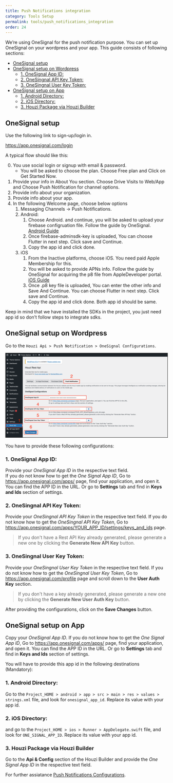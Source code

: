 ```yaml
---
title: Push Notifications integration
category: Tools Setup
permalink: tools/push_notifications_integration
order: 24
---
```


We’re using OneSignal for the push notification purpose. You can set up OneSignal on your wordpress and your app. This guide consists of following sections:

- [OneSignal setup](#onesignal-setup)
- [OneSignal setup on Wordpress](#onesignal-setup-on-wordpress)
  - [1. OneSignal App ID:](#1-onesignal-app-id)
  - [2. OneSingnal API Key Token:](#2-onesingnal-api-key-token)
  - [3. OneSingnal User Key Token:](#3-onesingnal-user-key-token)
- [OneSignal setup on App](#onesignal-setup-on-app)
  - [1. Android Directory:](#1-android-directory)
  - [2. iOS Directory:](#2-ios-directory)
  - [3. Houzi Package via Houzi Builder](#3-houzi-package-via-houzi-builder)

## OneSignal setup

Use the following link to sign-up/login in.

https://app.onesignal.com/login

A typical flow should like this:

0. You use social login or signup with email & password.
   - You will be asked to choose the plan. Choose Free plan and Click on Get Started Now.
1. Provide your info in About You section. Choose Drive Visits to Web/App and Choose Push Notification for channel options.
2. Provide info about your organization.
3. Provide info about your app.
4. In the following Welcome page, choose below options
   1. Messaging Channels -> Push Notifications.
   2. Android:
      1. Choose Android. and continue, you will be asked to upload your firebase configruation file. Follow the guide by OneSignal. [Android Guide](https://documentation.onesignal.com/docs/android-firebase-credentials)
      2. Once firebase-adminsdk-key is uploaded, You can choose Flutter in next step. Click save and Continue.
      3. Copy the app id and click done.
   3. iOS
      1. From the Inactive platforms, choose iOS. You need paid Apple Membership for this.
      2. You will be asked to provide APNs info. Follow the guide by OneSignal for acquiring the p8 file from AppleDeveloper portal. [iOS Guide](https://documentation.onesignal.com/docs/ios-p8-token-based-connection-to-apns)
      3. Once .p8 key file is uploaded, You can enter the other info and Save And Continue. You can choose Flutter in next step. Click save and Continue.
      4. Copy the app id and click done. Both app id should be same.

Keep in mind that we have installed the SDKs in the project, you just need app id so don’t follow steps to integrate sdks.

## OneSignal setup on Wordpress

Go to the `Houzi Api > Push Notification > OneSignal Configurations`.

<img src="../../images/one-signal-wordpress-config.png" alt="one-signal-wordpress-config" title="one-signal-wordpress-config" border="1px solid"/>  

You have to provide these following configurations:

### 1. OneSignal App ID:

Provide your *OneSignal App ID* in the respective text field.<br/>If you do not know how to get the *One Signal App ID*, Go to https://app.onesignal.com/apps/ page, find your application, and open it. You can find the APP ID in the URL.
Or go to **Settings** tab and find in **Keys and Ids** section of settings.

### 2. OneSingnal API Key Token:

Provide your *OneSingnal API Key Token* in the respective text field. If you do not know how to get the *OneSingnal API Key Token*, Go to https://app.onesignal.com/apps/YOUR_APP_ID/settings/keys_and_ids page.

> If you don't have a Rest API Key already generated, please generate a new one by clicking the **Generate New API Key** button.


### 3. OneSingnal User Key Token:

Provide your *OneSingnal User Key Token* in the respective text field. If you do not know how to get the *OneSingnal User Key Token*, Go to https://app.onesignal.com/profile page and scroll down to the **User Auth Key** section.

> If you don't have a key already generated, please generate a new one by clicking the **Generate New User Auth Key** button.


After providing the configurations, click on the **Save Changes** button.


## OneSignal setup on App

Copy your *OneSignal App ID*. If you do not know how to get the *One Signal App ID*, Go to https://app.onesignal.com/apps/ page, find your application, and open it. You can find the APP ID in the URL.
Or go to **Settings** tab and find in **Keys and Ids** section of settings.

You will have to provide this app id in the following destinations (Mandatory):

### 1. Android Directory:

Go to the `Project_HOME > android > app > src > main > res > values > strings.xml` file, and look for `onesignal_app_id`. Replace its value with your app id.

### 2. iOS Directory:

 and go to the `Project_HOME > ios > Runner > AppDelegate.swift` file, and look for `ONE_SIGNAL_APP_ID`. Replace its value with your app id.

### 3. Houzi Package via Houzi Builder

 Go to the **Api & Config** section of  the Houzi Builder and provide the *One Signal App ID* in the respective text field. 
 
For further assiatance [Push Notifications Configurations](/houzi-builder/api_config_setup#push-notification-configurations).   